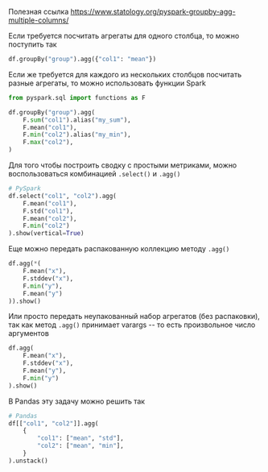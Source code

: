 Полезная ссылка https://www.statology.org/pyspark-groupby-agg-multiple-columns/ 

Если требуется посчитать агрегаты для одного столбца, то можно поступить так
```python
df.groupBy("group").agg({"col1": "mean"})
```

Если же требуется для каждого из нескольких столбцов посчитать разные агрегаты, то можно использовать функции Spark
```python
from pyspark.sql import functions as F

df.groupBy("group").agg(
	F.sum("col1").alias("my_sum"),
	F.mean("col1"),
	F.min("col2").alias("my_min"),
	F.max("col2"),
)
```

Для того чтобы построить сводку с простыми метриками, можно воспользоваться комбинацией `.select()` и `.agg()`
```python
# PySpark
df.select("col1", "col2").agg(
	F.mean("col1"),
	F.std("col1"),
	F.mean("col2"),
	F.min("col2")
).show(vertical=True)
```

Еще можно передать распакованную коллекцию методу `.agg()` 
```python
df.agg(*(
    F.mean("x"),
    F.stddev("x"),
    F.min("y"),
    F.mean("y")
)).show()
```

Или просто передать неупакованный набор агрегатов (без распаковки), так как метод `.agg()` принимает varargs -- то есть произвольное число аргументов
```python
df.agg(
	F.mean("x"),
	F.stddev("x"),
	F.mean("y"),
	F.min("y")
).show()
```

В Pandas эту задачу можно решить так
```python
# Pandas
df[["col1", "col2"]].agg(
	{
        "col1": ["mean", "std"],
        "col2": ["mean", "min"],
	}
).unstack()
```
